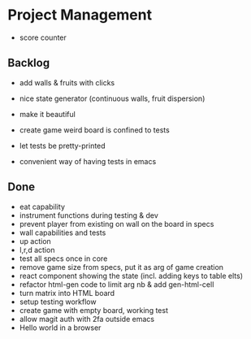 # Project Management
- score counter

## Backlog
- add walls & fruits with clicks
- nice state generator (continuous walls, fruit dispersion)
- make it beautiful
- create game weird board is confined to tests

- let tests be pretty-printed
- convenient way of having tests in emacs

## Done
- eat capability
- instrument functions during testing & dev
- prevent player from existing on wall on the board in specs
- wall capabilities and tests
- up action
- l,r,d action
- test all specs once in core
- remove game size from specs, put it as arg of game creation
- react component showing the state (incl. adding keys to table elts)
- refactor html-gen code to limit arg nb & add gen-html-cell
- turn matrix into HTML board
- setup testing workflow
- create game with empty board, working test
- allow magit auth with 2fa outside emacs
- Hello world in a browser

